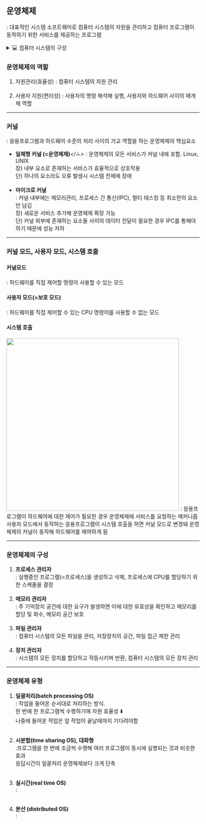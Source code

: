## 운영체제

: 대표적인 시스템 소프트웨어로 컴퓨터 시스템의 자원을 관리하고 컴퓨터 프로그램이 동작하기 위한 서비스를 제공하는 프로그램

<details>
<summary>💻 컴퓨터 시스템의 구성</summary>
- <b>하드웨어</b></br>
: CPU, 네트워크장치, 메모리, 입출력/저장장치</br><br>
-<b>소프트웨어</b></br>
1.  응용 소프트웨어 </br>: 일반적으로 사용하는 프로그램(ex. 웹브라우저)</br>
2.  시스템 소프트웨어 </br>: 하드웨어와 밀접한 관계를 갖고 응용소프트웨어와 하드웨어 사이의 매개체 역할을 담당(ex. 운영체제, 컴파일러)</br>
</details>

### 운영체제의 역할

1. 자원관리(효율성)
   : 컴퓨터 시스템의 자원 관리 </br> </br>
2. 사용자 지원(편리성)
: 사용자의 명령 해석해 실행, 사용자와 하드웨어 사이의 매개체 역할
<hr>

### 커널

: 응용프로그램과 하드웨어 수준의 처리 사이의 가교 역할을 하는 운영체제의 핵심요소

- <b>일체형 커널 (=운영체제)</b></ㅗ>
  : 운영체제의 모든 서비스가 커널 내에 포함. Linux, UNIX </br>
  장) 내부 요소로 존재하는 서비스가 효율적으로 상호작용</br>
  단) 하나의 요소라도 오류 발생시 시스템 전체에 장애</br></br>
- <b>마이크로 커널</b></br>
  : 커널 내부에는 메모리관리, 프로세스 간 통신(IPC), 멀티 태스킹 등 최소한의 요소만 남김</br>
  장) 새로운 서비스 추가해 운영체제 확장 가능</br>
  단) 커널 외부에 존재하는 요소들 사이의 데이터 전달이 필요한 경우 IPC를 통해야하기 때문에 성능 저하

<hr>

### 커널 모드, 사용자 모드, 시스템 호출

#### 커널모드

: 하드웨어를 직접 제어할 명령어 사용할 수 있는 모드

#### 사용자 모드(=보호 모드)

: 하드웨어를 직접 제어할 수 있는 CPU 명령어를 사용할 수 없는 모드

#### 시스템 호출

<img src= "https://scaler.com/topics/images/working_system.webp" width ="450px">
: 응용프로그램이 하드웨어에 대한 제어가 필요한 경우 운영체제에 서비스를 요청하는 메커니즘</br>
사용자 모드에서 동작하는 응용프로그램이 시스템 호출을 하면 커널 모드로 변경돼 운영체제의 커널이 동작해 하드웨어를 제어하게 됨
<hr>

### 운영체제의 구성

1. <b>프로세스 관리자</b></br>
   : 실행중인 프로그램(=프로세스)을 생성하고 삭제, 프로세스에 CPU를 할당하기 위한 스케줄을 결정</br> </br>
2. <b>메모리 관리자</b></br>
   : 주 기억장치 공간에 대한 요구가 발생하면 이에 대한 유효성을 확인하고 메모리를 할당 및 회수, 메모리 공간 보호 </br> </br>
3. <b>파일 관리자</b></br>
   : 컴퓨터 시스템의 모든 파일을 관리, 저장장치의 공간, 파일 접근 제한 관리 </br> </br>
4. <b>장치 관리자</b></br>
   : 시스템의 모든 장치를 할당하고 작동시키며 반환, 컴퓨터 시스템의 모든 장치 관리

<hr>

### 운영체제 유형

1. <b>일괄처리(batch processing OS)</b></br>: 작업을 들어온 순서대로 처리하는 방식.</br>
   한 번에 한 프로그램씩 수행하기에 자원 효율성 ⬇️</br>
   나중에 들어온 작업은 앞 작업이 끝날때까지 기다려야함 </br></br>
2. <b>시분할(time sharing OS), 대화형</b></br>:프로그램을 한 번에 조금씩 수행해 여러 프로그램이 동시에 실행되는 것과 비슷한 효과</br>응답시간이 일괄처리 운영체제보다 크게 단축</br></br>

3. <b>실시간(real time OS)</b></br>:</br></br>

4. <b>분산 (distributed OS)</b></br>
   :</br></br>
